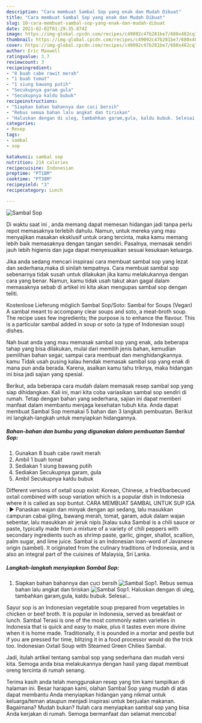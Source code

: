 ```yaml
---
description: "Cara membuat Sambal Sop yang enak dan Mudah Dibuat"
title: "Cara membuat Sambal Sop yang enak dan Mudah Dibuat"
slug: 10-cara-membuat-sambal-sop-yang-enak-dan-mudah-dibuat
date: 2021-02-02T01:29:35.874Z
image: https://img-global.cpcdn.com/recipes/c49092c47b281be7/680x482cq70/sambal-sop-foto-resep-utama.jpg
thumbnail: https://img-global.cpcdn.com/recipes/c49092c47b281be7/680x482cq70/sambal-sop-foto-resep-utama.jpg
cover: https://img-global.cpcdn.com/recipes/c49092c47b281be7/680x482cq70/sambal-sop-foto-resep-utama.jpg
author: Eric Maxwell
ratingvalue: 3.7
reviewcount: 3
recipeingredient:
- "8 buah cabe rawit merah"
- "1 buah tomat"
- "1 siung bawang putih"
- "Secukupnya garam gula"
- "Secukupnya kaldu bubuk"
recipeinstructions:
- "Siapkan bahan bahannya dan cuci bersih"
- "Rebus semua bahan lalu angkat dan tiriskan"
- "Haluskan dengan di uleg, tambahkan garam,gula, kaldu bubuk. Selesai..."
categories:
- Resep
tags:
- sambal
- sop

katakunci: sambal sop 
nutrition: 214 calories
recipecuisine: Indonesian
preptime: "PT18M"
cooktime: "PT38M"
recipeyield: "3"
recipecategory: Lunch

---
```



![Sambal Sop](https://img-global.cpcdn.com/recipes/c49092c47b281be7/680x482cq70/sambal-sop-foto-resep-utama.jpg)

Di waktu  saat ini , anda memang dapat memesan hidangan jadi tanpa perlu repot memasaknya terlebih dahulu. Namun, untuk mereka yang mau menyajikan masakan eksklusif untuk orang tercinta, maka kamu memang lebih baik memasaknya dengan tangan sendiri. Pasalnya, memasak sendiri jauh lebih higienis dan juga dapat menyesuaikan sesuai kesukaan keluarga.

Jika anda sedang mencari inspirasi cara membuat sambal sop yang lezat dan sederhana,maka di sinilah tempatnya. Cara membuat sambal sop  sebenarnya tidak susah untuk dilakukan jika kamu melakukannya dengan cara yang benar. Namun, kamu tidak usah takut akan gagal dalam memasaknya 
sebab di artikel ini kita akan mengupas sambal sop dengan teliti.  

Kostenlose Lieferung möglich Sambal Sop/Soto: Sambal for Soups (Vegan) A sambal meant to accompany clear soups and soto, a meat-broth soup. The recipe uses few ingredients; the purpose is to enhance the flavour. This is a particular sambal added in soup or soto (a type of Indonesian soup) dishes.

Nah buat anda yang mau memasak sambal sop yang enak, ada beberapa tahap yang bisa dilakukan, mulai dari memilih jenis bahan, kemudian pemilihan bahan segar, sampai cara membuat dan menghidangkannya. kamu Tidak usah pusing kalau hendak memasak sambal sop yang enak di mana pun anda berada. Karena, asalkan kamu  tahu triknya, maka hidangan ini bisa jadi sajian yang spesial.

Berikut, ada beberapa cara mudah dalam memasak resep sambal sop yang siap dihidangkan. Kali ini, mari kita coba variasikan sambal sop sendiri di rumah. Tetap dengan bahan yang sederhana, sajian ini dapat memberi manfaat dalam membantu menjaga kesehatan tubuh kita. Anda dapat membuat Sambal Sop memakai 5 bahan dan 3 langkah pembuatan. Berikut ini langkah-langkah untuk menyiapkan hidangannya.

<!--inarticleads1-->

##### Bahan-bahan dan bumbu yang digunakan dalam pembuatan Sambal Sop:

1. Gunakan 8 buah cabe rawit merah
1. Ambil 1 buah tomat
1. Sediakan 1 siung bawang putih
1. Sediakan Secukupnya garam, gula
1. Ambil Secukupnya kaldu bubuk


Different versions of oxtail soup exist: Korean, Chinese, a fried/barbecued oxtail combined with soup variation which is a popular dish in Indonesia where it is called as sop buntut. CARA MEMBUAT SAMBAL UNTUK SUP IGA : ► Panaskan wajan dan minyak dengan api sedang, lalu masukkan campuran cabai giling, bawang merah, tomat, garam, aduk dalam wajan sebentar, lalu masukkan air jeruk nipis [kalau suka Sambal is a chili sauce or paste, typically made from a mixture of a variety of chili peppers with secondary ingredients such as shrimp paste, garlic, ginger, shallot, scallion, palm sugar, and lime juice. Sambal is an Indonesian loan-word of Javanese origin (sambel). It originated from the culinary traditions of Indonesia, and is also an integral part of the cuisines of Malaysia, Sri Lanka. 

<!--inarticleads2-->

##### Langkah-langkah menyiapkan Sambal Sop:

1. Siapkan bahan bahannya dan cuci bersih
<img src="https://img-global.cpcdn.com/steps/b3a78ddb77208ae8/160x128cq70/sambal-sop-langkah-memasak-1-foto.jpg" alt="Sambal Sop">1. Rebus semua bahan lalu angkat dan tiriskan
<img src="https://img-global.cpcdn.com/steps/dcf2ca3f5901536f/160x128cq70/sambal-sop-langkah-memasak-2-foto.jpg" alt="Sambal Sop">1. Haluskan dengan di uleg, tambahkan garam,gula, kaldu bubuk. Selesai...


Sayur sop is an Indonesian vegetable soup prepared from vegetables in chicken or beef broth. It is popular in Indonesia, served as breakfast or lunch. Sambal Terasi is one of the most commonly eaten varieties in Indonesia that is quick and easy to make, plus it tastes even more divine when it is home made. Traditionally, it is pounded in a mortar and pestle but if you are pressed for time, blitzing it in a food processor would do the trick too. Indonesian Oxtail Soup with Steamed Green Chilies Sambal. 

Jadi, itulah artikel tentang  sambal sop  yang sederhana dan mudah versi kita. Semoga anda bisa melakukannya dengan hasil yang dapat membuat oreng tercinta di rumah senang. 

Terima kasih anda telah menggunakan resep yang tim kami tampilkan di halaman ini. Besar harapan kami, olahan  Sambal Sop yang mudah di atas dapat membantu Anda menyiapkan hidangan yang nikmat untuk keluarga/teman ataupun menjadi inspirasi untuk berjualan makanan. Bagaimana? Mudah bukan? Itulah cara menyiapkan sambal sop yang bisa Anda kerjakan di rumah. Semoga bermanfaat dan selamat mencoba!

